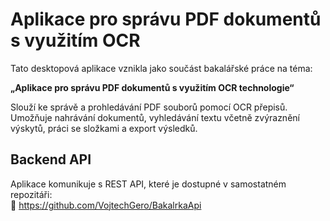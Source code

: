 # Aplikace pro správu PDF dokumentů s využitím OCR

Tato desktopová aplikace vznikla jako součást bakalářské práce na téma:

**„Aplikace pro správu PDF dokumentů s využitím OCR technologie“**

Slouží ke správě a prohledávání PDF souborů pomocí OCR přepisů. Umožňuje nahrávání dokumentů, vyhledávání textu včetně zvýraznění výskytů, práci se složkami a export výsledků.

## Backend API

Aplikace komunikuje s REST API, které je dostupné v samostatném repozitáři:  
🔗 https://github.com/VojtechGero/BakalrkaApi
